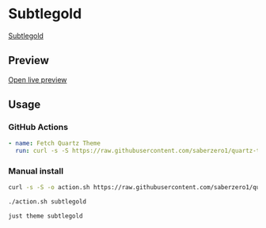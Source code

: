 # Subtlegold

[Subtlegold](#)

## Preview

[Open live preview](https://quartz-themes.github.io/subtlegold/)

## Usage

### GitHub Actions

```yaml
- name: Fetch Quartz Theme
  run: curl -s -S https://raw.githubusercontent.com/saberzero1/quartz-themes/master/action.sh | bash -s -- subtlegold
```

### Manual install

```bash
curl -s -S -o action.sh https://raw.githubusercontent.com/saberzero1/quartz-themes/master/action.sh

./action.sh subtlegold
```

```bash
just theme subtlegold
```
